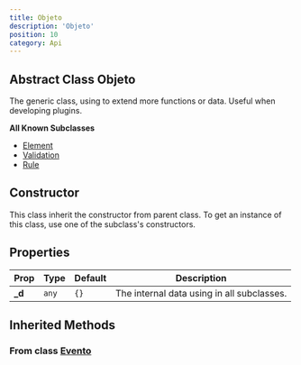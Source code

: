```yaml
---
title: Objeto
description: 'Objeto'
position: 10
category: Api
---
```


## Abstract Class Objeto
<tree :items="[
  { text: 'Evento', url: '/api/evento' },
  { text: 'Objeto' }
]"></tree>

The generic class, using to extend more functions or data. Useful when developing plugins.

**All Known Subclasses**
- [Element](/api/element)
- [Validation](/api/validation)
- [Rule](/api/rule)

## Constructor
This class inherit the constructor from parent class. To get an instance of this class, use one of the subclass's constructors.

## Properties
| Prop | Type | Default | Description |
| ---- | ---- | ---------------- | ----------- |
| **_d** | `any` | `{}` | The internal data using in all subclasses. |

## Inherited Methods
### From class [Evento](/api/evento)
<InheritedMethods name="evento" />
